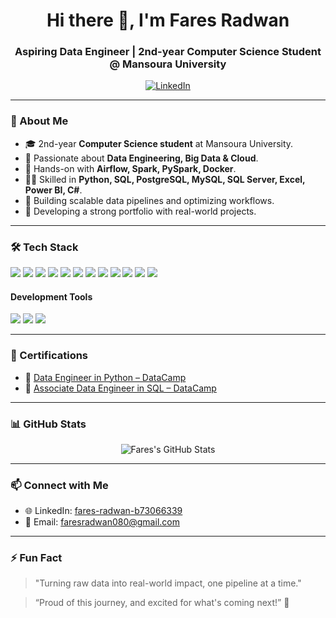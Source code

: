 <h1 align="center">Hi there 👋, I'm Fares Radwan</h1>
<h3 align="center">Aspiring Data Engineer | 2nd-year Computer Science Student @ Mansoura University</h3>

<p align="center">
  <a href="https://linkedin.com/in/fares-radwan-b73066339" target="_blank">
    <img src="https://img.shields.io/badge/-LinkedIn-blue?style=flat-square&logo=linkedin" alt="LinkedIn"/>
  </a>
</p>

---

### 🚀 About Me

- 🎓 2nd-year **Computer Science student** at Mansoura University.
- 🧠 Passionate about **Data Engineering, Big Data & Cloud**.
- 💼 Hands-on with **Airflow, Spark, PySpark, Docker**.
- 👨‍💻 Skilled in **Python, SQL, PostgreSQL, MySQL, SQL Server, Excel, Power BI, C#**.
- 🌱 Building scalable data pipelines and optimizing workflows.
- 🔨 Developing a strong portfolio with real-world projects.

---

### 🛠️ Tech Stack

<p align="left">
  <img src="https://img.shields.io/badge/-Python-3776AB?style=flat-square&logo=python&logoColor=white" />
  <img src="https://img.shields.io/badge/-SQL-4479A1?style=flat-square&logo=postgresql&logoColor=white" />
  <img src="https://img.shields.io/badge/-PostgreSQL-336791?style=flat-square&logo=postgresql&logoColor=white" />
  <img src="https://img.shields.io/badge/-MySQL-4479A1?style=flat-square&logo=mysql&logoColor=white" />
  <img src="https://img.shields.io/badge/-SQL%20Server-CC2927?style=flat-square&logo=microsoftsqlserver&logoColor=white" />
  <img src="https://img.shields.io/badge/-Power%20BI-F2C811?style=flat-square&logo=powerbi&logoColor=black" />
  <img src="https://img.shields.io/badge/-Excel-217346?style=flat-square&logo=microsoft-excel&logoColor=white" />
  <img src="https://img.shields.io/badge/-C%23-239120?style=flat-square&logo=csharp&logoColor=white" />
  <img src="https://img.shields.io/badge/-Apache%20Airflow-017CEE?style=flat-square&logo=apacheairflow&logoColor=white" />
  <img src="https://img.shields.io/badge/-Apache%20Spark-E25A1C?style=flat-square&logo=apachespark&logoColor=white" />
  <img src="https://img.shields.io/badge/-PySpark-2C3E50?style=flat-square&logo=python&logoColor=white" />
  <img src="https://img.shields.io/badge/-Docker-2496ED?style=flat-square&logo=docker&logoColor=white" />
</p>

#### Development Tools
<p align="left">
  <img src="https://img.shields.io/badge/-Git-F05032?style=flat-square&logo=git&logoColor=white" />
  <img src="https://img.shields.io/badge/-GitHub-181717?style=flat-square&logo=github&logoColor=white" />
  <img src="https://img.shields.io/badge/-VSCode-007ACC?style=flat-square&logo=visualstudiocode&logoColor=white" />
</p>

---

### 📜 Certifications

- 📜 [Data Engineer in Python – DataCamp](https://www.datacamp.com/completed/statement-of-accomplishment/track/188a6a434c3936c6946143ffc88c29ab385214ca?utm_medium=organic_social&utm_campaign=sharewidget&utm_content=soa&utm_source=copylink)
- 📜 [Associate Data Engineer in SQL – DataCamp](https://www.datacamp.com/completed/statement-of-accomplishment/track/898e211d767a70bafd02f77570365e3d5a250194?utm_medium=organic_social&utm_campaign=sharewidget&utm_content=soa&utm_source=copylink)

---

### 📊 GitHub Stats

<p align="center">
  <img src="https://github-readme-stats.vercel.app/api?username=faresradwan&show_icons=true&theme=dracula" alt="Fares's GitHub Stats" />
</p>

---

### 📫 Connect with Me

- 🌐 LinkedIn: [fares-radwan-b73066339](https://linkedin.com/in/fares-radwan-b73066339)
- 📧 Email: faresradwan080@gmail.com

---

### ⚡ Fun Fact

> "Turning raw data into real-world impact, one pipeline at a time."  

> “Proud of this journey, and excited for what's coming next!” 🌟  
